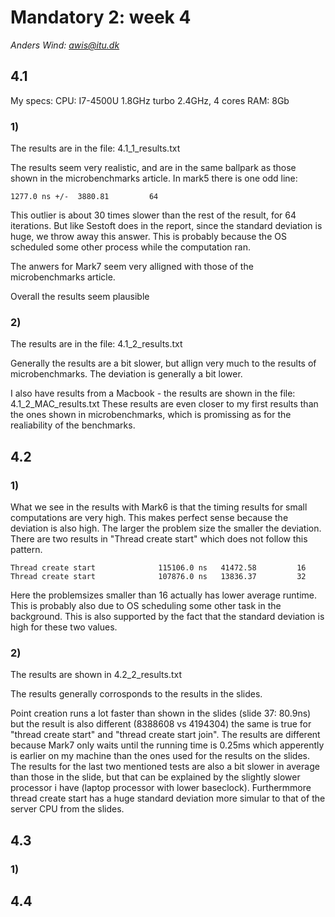 # Mandatory 2: week 4
*Anders Wind: awis@itu.dk*


## 4.1
My specs:
CPU: I7-4500U 1.8GHz turbo 2.4GHz, 4 cores
RAM: 8Gb

### 1)
The results are in the file: 4.1_1_results.txt

The results seem very realistic, and are in the same ballpark as those shown in the microbenchmarks article.
In mark5 there is one odd line:

    1277.0 ns +/-  3880.81         64

This outlier is about 30 times slower than the rest of the result, for 64 iterations. But like Sestoft does in the report, since the standard deviation is huge, we throw away this answer. This is probably because the OS scheduled some other process while the computation ran.

The anwers for Mark7 seem very alligned with those of the microbenchmarks article.

Overall the results seem plausible

### 2)
The results are in the file: 4.1_2_results.txt

Generally the results are a bit slower, but allign very much to the results of microbenchmarks. The deviation is generally a bit lower.

I also have results from a Macbook - the results are shown in the file: 4.1_2_MAC_results.txt
These results are even closer to my first results than the ones shown in microbenchmarks, which is promissing as for the realiability of the benchmarks.


## 4.2

### 1)
What we see in the results with Mark6 is that the timing results for small computations are very high. This makes perfect sense because the deviation is also high. The larger the problem size the smaller the deviation.
There are two results in "Thread create start" which does not follow this pattern. 

    Thread create start              115106.0 ns   41472.58         16
    Thread create start              107876.0 ns   13836.37         32

Here the problemsizes smaller than 16 actually has lower average runtime. This is probably also due to OS scheduling some other task in the background. This is also supported by the fact that the standard deviation is high for these two values.

### 2)
The results are shown in 4.2_2_results.txt

The results generally corrosponds to the results in the slides.

Point creation runs a lot faster than shown in the slides (slide 37: 80.9ns) but the result is also different (8388608 vs 4194304) the same is true for "thread create start" and "thread create start join". The results are different because Mark7 only waits until the running time is 0.25ms which apperently is earlier on my machine than the ones used for the results on the slides. 
The results for the last two mentioned tests are also a bit slower in average than those in the slide, but that can be explained by the slightly slower processor i have (laptop processor with lower baseclock). Furthermmore thread create start has a huge standard deviation more simular to that of the server CPU from the slides. 

## 4.3

### 1)



## 4.4





